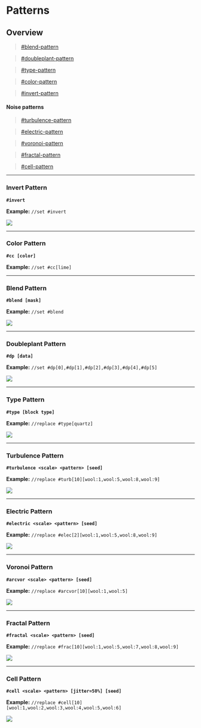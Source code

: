 # Patterns

## **Overview**

> [#blend-pattern](patterns.md#blend-pattern "mention")

> [#doubleplant-pattern](patterns.md#doubleplant-pattern "mention")

> [#type-pattern](patterns.md#type-pattern "mention")

> [#color-pattern](patterns.md#color-pattern "mention")

> [#invert-pattern](patterns.md#invert-pattern "mention")

#### Noise patterns

> [#turbulence-pattern](patterns.md#turbulence-pattern "mention")

> [#electric-pattern](patterns.md#electric-pattern "mention")

> [#voronoi-pattern](patterns.md#voronoi-pattern "mention")

> [#fractal-pattern](patterns.md#fractal-pattern "mention")

> [#cell-pattern](patterns.md#cell-pattern "mention")

***

### **Invert Pattern**

**`#invert`**

**Example:** `//set #invert`

![](https://i.imgur.com/PeUELe0.gif)

***

### **Color Pattern**

**`#cc [color]`**

**Example:** `//set #cc[lime]`

***

### **Blend Pattern**

**`#blend [mask]`**

**Example:** `//set #blend`

![](https://i.imgur.com/e5Twmcn.png)

***

### **Doubleplant Pattern**

**`#dp [data]`**

**Example:** `//set #dp[0],#dp[1],#dp[2],#dp[3],#dp[4],#dp[5]`

![](https://i.imgur.com/2N51uCK.png)

***

### **Type Pattern**

**`#type [block type]`**

**Example:** `//replace #type[quartz]`

![](https://i.imgur.com/kOmrxYe.png)

***

### **Turbulence Pattern**

**`#turbulence <scale> <pattern> [seed]`**

**Example:** `//replace #turb[10][wool:1,wool:5,wool:8,wool:9]`

![](https://i.imgur.com/x5HPGyz.png)

***

### **Electric Pattern**

**`#electric <scale> <pattern> [seed]`**

**Example:** `//replace #elec[2][wool:1,wool:5,wool:8,wool:9]`

![](https://i.imgur.com/6ybz6W7.png)

***

### **Voronoi Pattern**

**`#arcvor <scale> <pattern> [seed]`**

**Example:** `//replace #arcvor[10][wool:1,wool:5]`

![](https://i.imgur.com/dTDorTX.png)

***

### **Fractal Pattern**

**`#fractal <scale> <pattern> [seed]`**

**Example:** `//replace #frac[10][wool:1,wool:5,wool:7,wool:8,wool:9]`

![](https://i.imgur.com/gymFS9w.png)

***

### **Cell Pattern**

**`#cell <scale> <pattern> [jitter=50%] [seed]`**

**Example:** `//replace #cell[10][wool:1,wool:2,wool:3,wool:4,wool:5,wool:6]`

![](https://i.imgur.com/XW1g4Ym.png)
